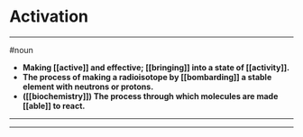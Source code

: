 # Activation
---
#noun
- **Making [[active]] and effective; [[bringing]] into a state of [[activity]].**
- **The process of making a radioisotope by [[bombarding]] a stable element with neutrons or protons.**
- **([[biochemistry]]) The process through which molecules are made [[able]] to react.**
---
---
